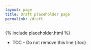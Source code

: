 ```yaml
---
layout: page
title: Draft placeholder page
permalink: /draft
---
```


{% include placeholder.html %}

* TOC - Do not remove this line
{:toc}
